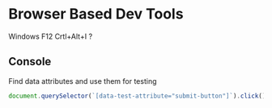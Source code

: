 Browser Based Dev Tools
=======================

Windows F12
Crtl+Alt+I ?


Console
-------

Find data attributes and use them for testing
```javascript
document.querySelector(`[data-test-attribute="submit-button"]`).click()
```

